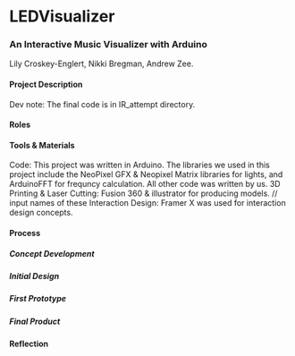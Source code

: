# LEDVisualizer
### An Interactive Music Visualizer with Arduino
Lily Croskey-Englert, Nikki Bregman, Andrew Zee. 

#### Project Description

Dev note: The final code is in IR_attempt directory.
#### Roles

#### Tools & Materials
Code: This project was written in Arduino. The libraries we used in this project include the NeoPixel GFX & Neopixel Matrix libraries for lights, and ArduinoFFT for frequncy calculation. All other code was written by us. 
3D Printing & Laser Cutting: Fusion 360 & illustrator for producing models. // input names of these
Interaction Design: Framer X was used for interaction design concepts. 


#### Process
##### Concept Development
##### Initial Design
##### First Prototype
##### Final Product

#### Reflection

